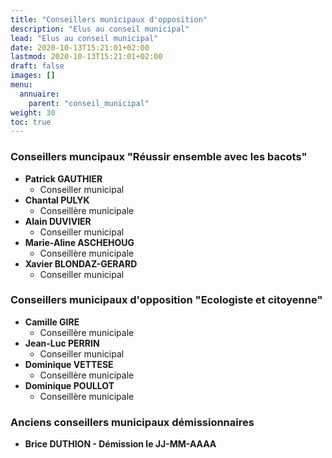 ```yaml
---
title: "Conseillers municipaux d'opposition"
description: "Elus au conseil municipal"
lead: "Elus au conseil municipal"
date: 2020-10-13T15:21:01+02:00
lastmod: 2020-10-13T15:21:01+02:00
draft: false
images: []
menu:
  annuaire:
    parent: "conseil_municipal"
weight: 30
toc: true
---
```


### Conseillers muncipaux "Réussir ensemble avec les bacots"
- **Patrick GAUTHIER**
  - Conseiller municipal
- **Chantal PULYK**
  - Conseillère municipale
- **Alain DUVIVIER**
  - Conseiller municipal
- **Marie-Aline ASCHEHOUG**
  - Conseillère municipale
- **Xavier BLONDAZ-GERARD**
  - Conseiller municipal


### Conseillers municipaux d'opposition "Ecologiste et citoyenne"
- **Camille GIRE**
  - Conseillère municipale
- **Jean-Luc PERRIN**
  - Conseiller municipal
- **Dominique VETTESE**
  - Conseillère municipale
- **Dominique POULLOT**
  - Conseillère municipale

### Anciens conseillers municipaux démissionnaires
- **Brice DUTHION - Démission le JJ-MM-AAAA**